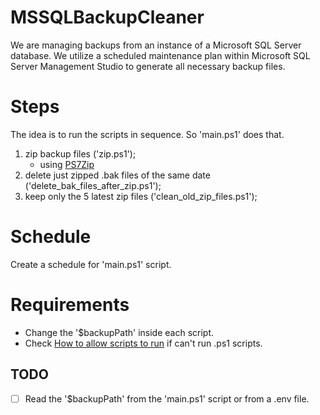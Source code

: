 # MSSQLBackupCleaner

We are managing backups from an instance of a Microsoft SQL Server database.
We utilize a scheduled maintenance plan within Microsoft SQL Server Management Studio to generate all necessary backup files.

# Steps

The idea is to run the scripts in sequence. So 'main.ps1' does that.

1. zip backup files ('zip.ps1');
    - using [PS7Zip](https://github.com/GavinEke/PS7Zip)
2. delete just zipped .bak files of the same date ('delete_bak_files_after_zip.ps1');
3. keep only the 5 latest zip files ('clean_old_zip_files.ps1');

# Schedule

Create a schedule for 'main.ps1' script.

# Requirements

- Change the '$backupPath' inside each script.
- Check [How to allow scripts to run](https://learn.microsoft.com/en-us/previous-versions//bb613481(v=vs.85)?redirectedfrom=MSDN) if can't run .ps1 scripts.

## TODO 

- [ ] Read the '$backupPath' from the 'main.ps1' script or from a .env file.
